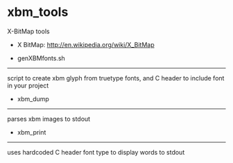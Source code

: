 # xbm_tools
X-BitMap tools

* X BitMap: http://en.wikipedia.org/wiki/X_BitMap


- genXBMfonts.sh
-----------------
script to create xbm glyph from truetype fonts, and C header to include font in your project

- xbm_dump
-----------
parses xbm images to stdout

- xbm_print
------------
uses hardcoded C header font type to display words to stdout
